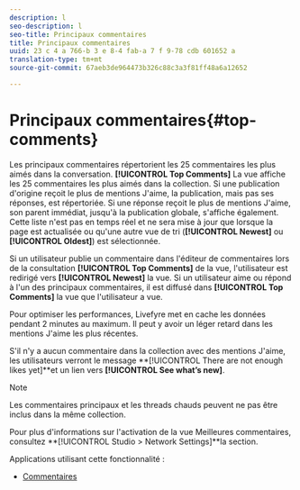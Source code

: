 ```yaml
---
description: l
seo-description: l
seo-title: Principaux commentaires
title: Principaux commentaires
uuid: 23 c 4 a 766-b 3 e 8-4 fab-a 7 f 9-78 cdb 601652 a
translation-type: tm+mt
source-git-commit: 67aeb3de964473b326c88c3a3f81ff48a6a12652

---
```



# Principaux commentaires{#top-comments}

Les principaux commentaires répertorient les 25 commentaires les plus aimés dans la conversation. **[!UICONTROL Top Comments]** La vue affiche les 25 commentaires les plus aimés dans la collection. Si une publication d'origine reçoit le plus de mentions J'aime, la publication, mais pas ses réponses, est répertoriée. Si une réponse reçoit le plus de mentions J'aime, son parent immédiat, jusqu'à la publication globale, s'affiche également. Cette liste n'est pas en temps réel et ne sera mise à jour que lorsque la page est actualisée ou qu'une autre vue de tri (**[!UICONTROL Newest]** ou **[!UICONTROL Oldest]**) est sélectionnée.

Si un utilisateur publie un commentaire dans l'éditeur de commentaires lors de la consultation **[!UICONTROL Top Comments]** de la vue, l'utilisateur est redirigé vers **[!UICONTROL Newest]** la vue. Si un utilisateur aime ou répond à l'un des principaux commentaires, il est diffusé dans **[!UICONTROL Top Comments]** la vue que l'utilisateur a vue.

Pour optimiser les performances, Livefyre met en cache les données pendant 2 minutes au maximum. Il peut y avoir un léger retard dans les mentions J'aime les plus récentes.

S'il n'y a aucun commentaire dans la collection avec des mentions J'aime, les utilisateurs verront le message **[!UICONTROL There are not enough likes yet]**et un lien vers **[!UICONTROL See what’s new]**.

>[!NOTE]
>
>Les commentaires principaux et les threads chauds peuvent ne pas être inclus dans la même collection.

Pour plus d'informations sur l'activation de la vue Meilleures commentaires, consultez **[!UICONTROL Studio > Network Settings]**la section.

Applications utilisant cette fonctionnalité :

* [Commentaires](/help/using/c-about-apps/c-comments/c-comments.md)

